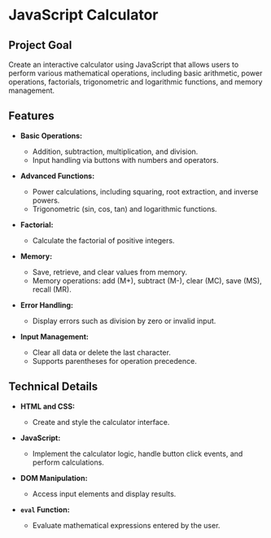 # JavaScript Calculator

## Project Goal

Create an interactive calculator using JavaScript that allows users to perform various mathematical operations, including basic arithmetic, power operations, factorials, trigonometric and logarithmic functions, and memory management.

## Features

- **Basic Operations:**
  - Addition, subtraction, multiplication, and division.
  - Input handling via buttons with numbers and operators.

- **Advanced Functions:**
  - Power calculations, including squaring, root extraction, and inverse powers.
  - Trigonometric (sin, cos, tan) and logarithmic functions.

- **Factorial:**
  - Calculate the factorial of positive integers.

- **Memory:**
  - Save, retrieve, and clear values from memory.
  - Memory operations: add (M+), subtract (M-), clear (MC), save (MS), recall (MR).

- **Error Handling:**
  - Display errors such as division by zero or invalid input.

- **Input Management:**
  - Clear all data or delete the last character.
  - Supports parentheses for operation precedence.

## Technical Details

- **HTML and CSS:** 
  - Create and style the calculator interface.

- **JavaScript:** 
  - Implement the calculator logic, handle button click events, and perform calculations.

- **DOM Manipulation:** 
  - Access input elements and display results.

- **`eval` Function:** 
  - Evaluate mathematical expressions entered by the user.
